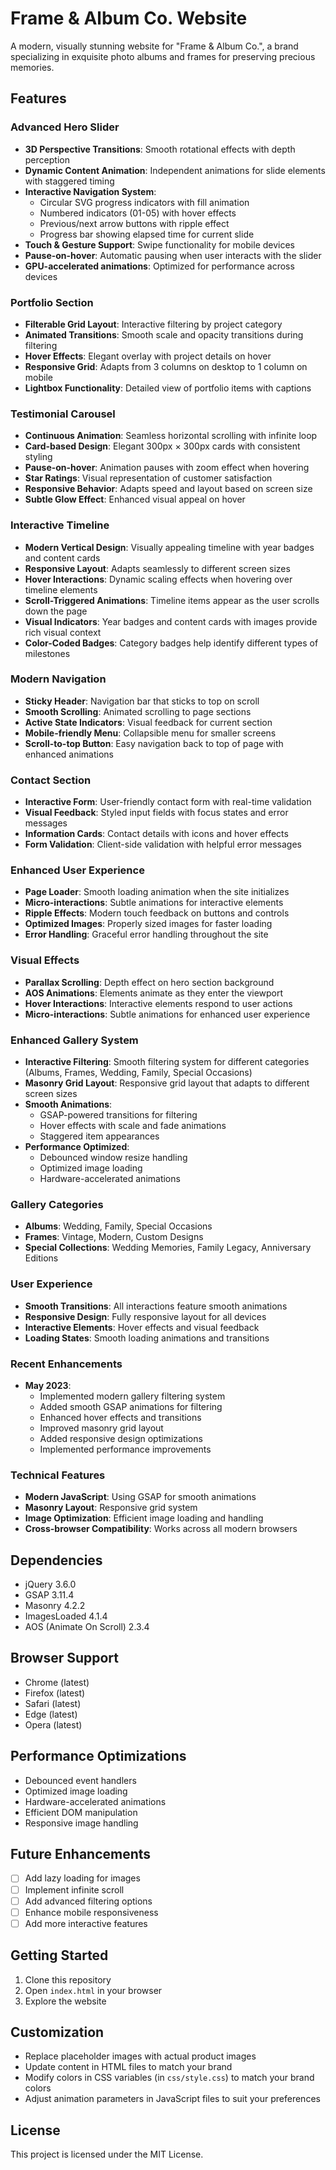 # Frame & Album Co. Website

A modern, visually stunning website for "Frame & Album Co.", a brand specializing in exquisite photo albums and frames for preserving precious memories.

## Features

### Advanced Hero Slider
- **3D Perspective Transitions**: Smooth rotational effects with depth perception
- **Dynamic Content Animation**: Independent animations for slide elements with staggered timing
- **Interactive Navigation System**:
  - Circular SVG progress indicators with fill animation
  - Numbered indicators (01-05) with hover effects
  - Previous/next arrow buttons with ripple effect
  - Progress bar showing elapsed time for current slide
- **Touch & Gesture Support**: Swipe functionality for mobile devices
- **Pause-on-hover**: Automatic pausing when user interacts with the slider
- **GPU-accelerated animations**: Optimized for performance across devices

### Portfolio Section
- **Filterable Grid Layout**: Interactive filtering by project category
- **Animated Transitions**: Smooth scale and opacity transitions during filtering
- **Hover Effects**: Elegant overlay with project details on hover
- **Responsive Grid**: Adapts from 3 columns on desktop to 1 column on mobile
- **Lightbox Functionality**: Detailed view of portfolio items with captions

### Testimonial Carousel
- **Continuous Animation**: Seamless horizontal scrolling with infinite loop
- **Card-based Design**: Elegant 300px × 300px cards with consistent styling
- **Pause-on-hover**: Animation pauses with zoom effect when hovering
- **Star Ratings**: Visual representation of customer satisfaction
- **Responsive Behavior**: Adapts speed and layout based on screen size
- **Subtle Glow Effect**: Enhanced visual appeal on hover

### Interactive Timeline
- **Modern Vertical Design**: Visually appealing timeline with year badges and content cards
- **Responsive Layout**: Adapts seamlessly to different screen sizes
- **Hover Interactions**: Dynamic scaling effects when hovering over timeline elements
- **Scroll-Triggered Animations**: Timeline items appear as the user scrolls down the page
- **Visual Indicators**: Year badges and content cards with images provide rich visual context
- **Color-Coded Badges**: Category badges help identify different types of milestones

### Modern Navigation
- **Sticky Header**: Navigation bar that sticks to top on scroll
- **Smooth Scrolling**: Animated scrolling to page sections
- **Active State Indicators**: Visual feedback for current section
- **Mobile-friendly Menu**: Collapsible menu for smaller screens
- **Scroll-to-top Button**: Easy navigation back to top of page with enhanced animations

### Contact Section
- **Interactive Form**: User-friendly contact form with real-time validation
- **Visual Feedback**: Styled input fields with focus states and error messages
- **Information Cards**: Contact details with icons and hover effects
- **Form Validation**: Client-side validation with helpful error messages

### Enhanced User Experience
- **Page Loader**: Smooth loading animation when the site initializes
- **Micro-interactions**: Subtle animations for interactive elements
- **Ripple Effects**: Modern touch feedback on buttons and controls
- **Optimized Images**: Properly sized images for faster loading
- **Error Handling**: Graceful error handling throughout the site

### Visual Effects
- **Parallax Scrolling**: Depth effect on hero section background
- **AOS Animations**: Elements animate as they enter the viewport
- **Hover Interactions**: Interactive elements respond to user actions
- **Micro-interactions**: Subtle animations for enhanced user experience

### Enhanced Gallery System
- **Interactive Filtering**: Smooth filtering system for different categories (Albums, Frames, Wedding, Family, Special Occasions)
- **Masonry Grid Layout**: Responsive grid layout that adapts to different screen sizes
- **Smooth Animations**: 
  - GSAP-powered transitions for filtering
  - Hover effects with scale and fade animations
  - Staggered item appearances
- **Performance Optimized**:
  - Debounced window resize handling
  - Optimized image loading
  - Hardware-accelerated animations

### Gallery Categories
- **Albums**: Wedding, Family, Special Occasions
- **Frames**: Vintage, Modern, Custom Designs
- **Special Collections**: Wedding Memories, Family Legacy, Anniversary Editions

### User Experience
- **Smooth Transitions**: All interactions feature smooth animations
- **Responsive Design**: Fully responsive layout for all devices
- **Interactive Elements**: Hover effects and visual feedback
- **Loading States**: Smooth loading animations and transitions

### Recent Enhancements
- **May 2023**:
  - Implemented modern gallery filtering system
  - Added smooth GSAP animations for filtering
  - Enhanced hover effects and transitions
  - Improved masonry grid layout
  - Added responsive design optimizations
  - Implemented performance improvements

### Technical Features
- **Modern JavaScript**: Using GSAP for smooth animations
- **Masonry Layout**: Responsive grid system
- **Image Optimization**: Efficient image loading and handling
- **Cross-browser Compatibility**: Works across all modern browsers

## Dependencies
- jQuery 3.6.0
- GSAP 3.11.4
- Masonry 4.2.2
- ImagesLoaded 4.1.4
- AOS (Animate On Scroll) 2.3.4

## Browser Support
- Chrome (latest)
- Firefox (latest)
- Safari (latest)
- Edge (latest)
- Opera (latest)

## Performance Optimizations
- Debounced event handlers
- Optimized image loading
- Hardware-accelerated animations
- Efficient DOM manipulation
- Responsive image handling

## Future Enhancements
- [ ] Add lazy loading for images
- [ ] Implement infinite scroll
- [ ] Add advanced filtering options
- [ ] Enhance mobile responsiveness
- [ ] Add more interactive features

## Getting Started

1. Clone this repository
2. Open `index.html` in your browser
3. Explore the website

## Customization

- Replace placeholder images with actual product images
- Update content in HTML files to match your brand
- Modify colors in CSS variables (in `css/style.css`) to match your brand colors
- Adjust animation parameters in JavaScript files to suit your preferences

## License

This project is licensed under the MIT License.
